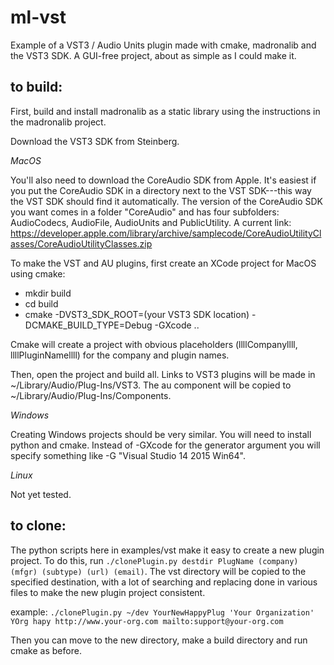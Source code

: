 ml-vst
======

Example of a VST3 / Audio Units plugin made with cmake, madronalib and the VST3 SDK. A GUI-free project, about as simple as I could make it.


to build:
---------

First, build and install madronalib as a static library using the instructions in the madronalib project.

Download the VST3 SDK from Steinberg.

*MacOS*

You'll also need to download the CoreAudio SDK from Apple. It's easiest if you put the CoreAudio SDK in a directory next to the VST SDK---this way the VST SDK should find it automatically. The version of the CoreAudio SDK you want comes in a folder "CoreAudio" and has four subfolders: AudioCodecs, AudioFile, AudioUnits and PublicUtility. A current link: https://developer.apple.com/library/archive/samplecode/CoreAudioUtilityClasses/CoreAudioUtilityClasses.zip

To make the VST and AU plugins, first create an XCode project for MacOS using cmake:

- mkdir build
- cd build
- cmake -DVST3_SDK_ROOT=(your VST3 SDK location) -DCMAKE_BUILD_TYPE=Debug -GXcode ..

Cmake will create a project with obvious placeholders (llllCompanyllll, llllPluginNamellll) for the company and plugin names. 

Then, open the project and build all. Links to VST3 plugins will be made in ~/Library/Audio/Plug-Ins/VST3. The au component will be copied to ~/Library/Audio/Plug-Ins/Components.

*Windows*

Creating Windows projects should be very similar. You will need to install python and cmake. Instead of -GXcode for the generator argument you will specify something like -G "Visual Studio 14 2015 Win64".

*Linux*

Not yet tested.

to clone:
---------

The python scripts here in examples/vst make it easy to create a new plugin project. To do this, run
`./clonePlugin.py destdir PlugName (company) (mfgr) (subtype) (url) (email)`. 
The vst directory will be copied to the specified destination, with a lot of searching and replacing done in various files to make the new plugin project consistent. 

example:
`./clonePlugin.py ~/dev YourNewHappyPlug 'Your Organization' YOrg hapy http://www.your-org.com mailto:support@your-org.com
`

Then you can move to the new directory, make a build directory and run cmake as before. 
